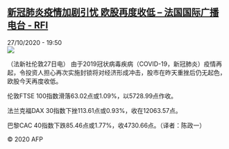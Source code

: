 <!--1603828565000-->
[新冠肺炎疫情加剧引忧 欧股再度收低 – 法国国际广播电台 - RFI](http://www.rfi.fr//cn/contenu/20201027-%E6%96%B0%E5%86%A0%E8%82%BA%E7%82%8E%E7%96%AB%E6%83%85%E5%8A%A0%E5%89%A7%E5%BC%95%E5%BF%A7-%E6%AC%A7%E8%82%A1%E5%86%8D%E5%BA%A6%E6%94%B6%E4%BD%8E)
------

<div>27/10/2020 - 19:50</div><img src="https://s.rfi.fr/media/display/fdd6e8e8-1886-11eb-aac6-005056a98db9/w:310/p:16x9/eco0001b.201028025001.jpg"><div class="t-content__body u-clearfix"><p>（法新社伦敦27日电）    由于2019冠状病毒疾病（COVID-19，新冠肺炎）疫情再起，令投资人担心再次实施封锁将对经济形成冲击，股市在昨天重挫后仍无起色，欧股今天再度收低。</p><p>    伦敦FTSE 100指数滑落63.02点或1.09%，以5728.99点作收。</p><p>    法兰克福DAX 30指数下挫113.61点或0.93%，收在12063.57点。</p><p>    巴黎CAC 40指数下跌85.46点或1.77%，收4730.66点。（译者：陈政一）</p><p class="t-copyright">© 2020 AFP</p>        </div>
